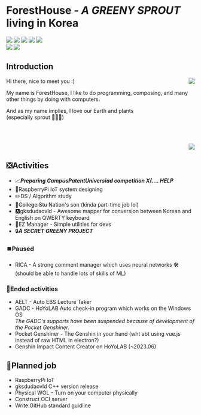 # ForestHouse - *A GREENY SPROUT* living in Korea
![](https://img.shields.io/badge/C++-gray?style=for-the-badge&logo=c%2B%2B&logoColor=blue)
![](https://img.shields.io/badge/Java-gray?style=for-the-badge&logo=openjdk&logoColor=red)
![](https://img.shields.io/badge/Python-gray?style=for-the-badge&logo=python&logoColor=sky)
![](https://img.shields.io/badge/JS-gray?style=for-the-badge&logo=javascript&logoColor=yellow)
![](https://img.shields.io/badge/C%23-gray?style=for-the-badge&logo=csharp&logoColor=green)\
![](https://img.shields.io/badge/⭐-GenshinImpcat-gray)
![](https://img.shields.io/badge/Valorant-gray?logo=valorant)

## Introduction
<img align="right" src="https://github-readme-stats.vercel.app/api?username=ForestHouse2316"></img>
<p align="left">
  <p>Hi there, nice to meet you :)</p>
  <p>My name is ForestHouse, I like to do programming, composing, and many other things by doing with computers.</p>
  <p>And as my name implies, I love our Earth and plants
  <br>
  (especially sprout 🌱🌱🌱)</p>
  <br><br>
</p>
<img align="right" src="https://github-readme-stats.vercel.app/api/top-langs/?username=ForestHouse2316&layout=compact&langs_count=8"></img>
<br>

## ❎Activities
- 📈***Preparing CampusPatentUniversiad competition X(.... HELP***
- 🍇RaspberryPi IoT system designing
- ✏️DS / Algorithm study
- 🏫~~College Stu~~ Nation's son (kinda part-time job lol)
- 🅰️gksdudaovld - Awesome mapper for conversion between Korean and English on QWERTY keyboard
- 🔧EZ Manager - Simple utilities for devs
- 🔒***A SECRET GREENY PROJECT***

### ⏹️Paused
- RICA - A strong comment manager which uses neural networks 🛠️ (should be able to handle lots of skills of ML)

### 🛑Ended activities
- AELT - Auto EBS Lecture Taker
- GADC - HoYoLAB Auto check-in program which works on the Windows OS\
*The GADC's supports have been suspended because of development of the Pocket Genshiner.*
- Pocket Genshiner - The Genshin in your hand (wht abt using vue.js instead of raw HTML in electron?)
- Genshin Impact Content Creator on HoYoLAB (~2023.06)

## 📆Planned job
- RaspberryPi IoT
- gksdudaovld C++ version release
- Physical WOL - Turn on your computer physically
- Construct OCI server
- Write GitHub standard guidline
